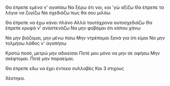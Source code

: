Θα έπρεπε εμένα ν' αγαπάω
Να ξέρω ότι ναι, και 'γώ αξίζω
Θα έπρεπε τα λόγια να ζυγίζω
Να σχεδιάζω πως θα σου μιλάω

Θα έπρεπε να έχω κάνει πλάνο
Αλλά ταυτόχρονα αυτοσχεδιάζω
Θα έπρεπε κρυφά ν' ανάστενάζω
Να μην φοβάμαι ότι κάπου χάνω

Να μην βιάζομαι, μην μένω πίσω
Μην ντρέπομαι ξανά για ότι είμαι
Να μην τολμήσω λάθος ν' αγαπήσω 

Κρατώ ποσό, μετρώ μην αδικείσαι 
Ποτέ μου μόνο να μην σε αφήσω
Μην σκέφτομαι. Ποτέ μην παραείμαι.

Θα έπρεπε εδω να έχει έντεκα συλλαβές
Και 3 στιχους

Χέστηκα.